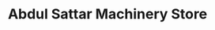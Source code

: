 ---
title: "Abdul Sattar Machinery Store"
url: /karachi/abdul-sattar-machinery-store/
shop: electronics
---
